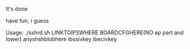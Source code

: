 It's done

have fun, i guess

Usage: ./sshrd.sh LINKTOIPSWHERE BOARDCFGHERE(NO ap part and lower) anyshshblobhere ibssivkey ibecivkey
